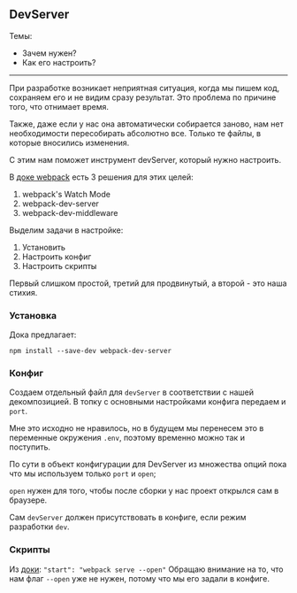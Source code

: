 ## DevServer
Темы:  
- Зачем нужен?
- Как его настроить?

---

При разработке возникает неприятная ситуация, когда мы пишем код, сохраняем его
и не видим сразу результат. Это проблема по причине того, что отнимает время.

Также, даже если у нас она автоматически собирается заново, нам нет необходимости
пересобирать абсолютно все. Только те файлы, в которые вносились изменения.

С этим нам поможет инструмент devServer, который нужно настроить.

В [доке webpack](https://webpack.js.org/guides/development/) есть
3 решения для этих целей:
1. webpack's Watch Mode
2. webpack-dev-server
3. webpack-dev-middleware

Выделим задачи в настройке:
1. Установить
2. Настроить конфиг
3. Настроить скрипты

Первый слишком простой, третий для продвинутый, а второй - это наша стихия.

### Установка
Дока предлагает:
```
npm install --save-dev webpack-dev-server
```

### Конфиг
Создаем отдельный файл для `devServer` в соответствии с нашей декомпозицией.
В топку с основными настройками конфига передаем и `port`.

Мне это исходно не нравилось, но в будущем мы перенесем это в переменные окружения `.env`, поэтому
временно можно так и поступить.

По сути в объект конфигурации для DevServer из множества опций пока что мы используем
только `port` и `open`;

`open` нужен для того, чтобы после сборки у нас проект открылся сам в браузере.

Сам `devServer` должен присутствовать в конфиге, если режим разработки `dev`.

### Скрипты
Из [доки](https://webpack.js.org/guides/development/):
```"start": "webpack serve --open"```
Обращаю внимание на то, что нам флаг `--open` уже не нужен, потому что мы
его задали в конфиге.
